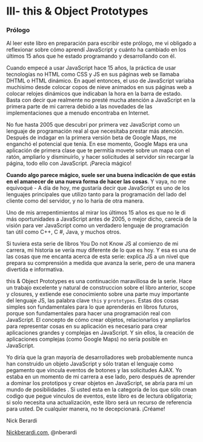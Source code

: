 # III- this & Object Prototypes

### Prólogo

Al leer este libro en preparación para escribir este prólogo, me vi obligado a reflexionar sobre cómo aprendí JavaScript y cuánto ha cambiado en los últimos 15 años que he estado programando y desarrollando con él.

Cuando empecé a usar JavaScript hace 15 años, la práctica de usar tecnologías no HTML como CSS y JS en sus páginas web se llamaba DHTML o HTML dinámico. En aquel entonces, el uso de JavaScript variaba muchisimo desde colocar copos de nieve animados en sus páginas web a colocar relojes dinámicos que indicaban la hora en la barra de estado. Basta con decir que realmente no presté mucha atención a JavaScript en la primera parte de mi carrera debido a las novedades de las implementaciones que a menudo encontraba  en Internet.

No fue hasta 2005 que descubrí por primera vez JavaScript como un lenguaje de programación real al que necesitaba prestar más atención. Después de indagar en la primera versión beta de Google Maps, me enganchó el potencial que tenía. En ese momento, Google Maps era una aplicación de primera clase que te permitía movete sobre un mapa con el ratón, ampliarlo y disminuirlo, y hacer solicitudes al servidor sin recargar la página, todo ello con JavaScript. ¡Parecía mágico!

**Cuando algo parece mágico, suele ser una buena indicación de que estás en el amanecer de una nueva forma de hacer las cosas**. Y vaya, no me equivoqué - A día de hoy, me gustaría decir que JavaScript es uno de los lenguajes principales que utilizo tanto para la programación del lado del cliente como del servidor, y no lo haría de otra manera.

Uno de mis arrepentimientos al mirar los últimos 15 años es que no le di más oportunidades a JavaScript antes de 2005, o mejor dicho, carecía de la visión para ver JavaScript como un verdadero lenguaje de programación tan útil como C++, C \#, Java, y muchos otros.

Si tuviera esta serie de libros You Do not Know JS al comienzo de mi carrera, mi historia se vería muy diferente de lo que es hoy. Y esa es una de las cosas que me encanta acerca de esta serie: explica JS a un nivel que prepara su comprensión a medida que avanza la serie, pero de una manera divertida e informativa.

this & Object Prototypes es una continuación maravillosa de la serie. Hace un trabajo excelente y natural de construccion sobre el libro anterior, scope y closures, y extiende ese conocimiento sobre una parte muy importante del lenguaje JS, las palabra clave `this` y `prototypes`. Estas dos cosas simples son fundamentales para lo que aprenderás en libros futuros, porque son fundamentales para hacer una programación real con JavaScript. El concepto de cómo crear objetos, relacionarlos y ampliarlos para representar cosas en su aplicación es necesario para crear aplicaciones grandes y complejas en JavaScript. Y sin ellos, la creación de aplicaciones complejas \(como Google Maps\) no sería posible en JavaScript.

Yo diría que la gran mayoría de desarrolladores web probablemente nunca han construido un objeto JavaScript y sólo tratan el lenguaje como pegamento que vincula eventos de botones y las solicitudes AJAX. Yo estaba en un momento de mi carrera a ese lado, pero después de aprender a dominar los prototipos y crear objetos en JavaScript, se abría para mí un mundo de posibilidades . Si usted esta en la categoría de los que sólo crean codigo que pegue vinculos de eventos, este libro es de lectura obligatoria; si solo necesita una actualización, este libro será un recurso de referencia para usted. De cualquier manera, no te decepcionará. ¡Créame!

Nick Berardi

[Nickberardi.com](/Nickberardi.com), @nberardi
